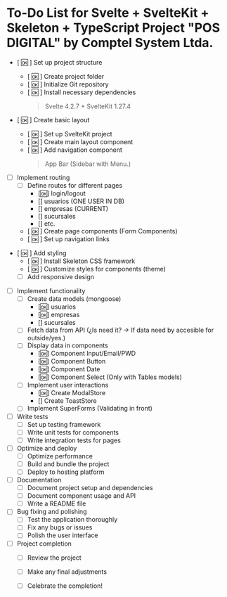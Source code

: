 # To-Do List for Svelte + SvelteKit + Skeleton + TypeScript Project "POS DIGITAL" by Comptel System Ltda.

- [ 🆗 ] Set up project structure
  - [ 🆗 ] Create project folder
  - [ 🆗 ] Initialize Git repository
  - [ 🆗 ] Install necessary dependencies
    > Svelte 4.2.7 + SvelteKit 1.27.4

- [ 🆗 ] Create basic layout
  - [ 🆗 ] Set up SvelteKit project
  - [ 🆗 ] Create main layout component
  - [ 🆗 ] Add navigation component
    > App Bar (Sidebar with Menu.)

- [ ] Implement routing
  - [ ] Define routes for different pages
    - [🆗] login/logout
    - [] usuarios (ONE USER IN DB)
    - [] empresas (CURRENT)
    - [] sucursales
    - [] etc.
  - [ 🆗 ] Create page components (Form Components)
  - [ 🆗 ] Set up navigation links

- [ 🆗 ] Add styling
  - [ 🆗 ] Install Skeleton CSS framework
  - [ 🆗 ] Customize styles for components (theme)
  - [ ] Add responsive design

- [ ] Implement functionality
  - [ ] Create data models (mongoose)
    - [🆗] usuarios
    - [🆗] empresas
    - [] sucursales
  - [ ] Fetch data from API (¿Is need it? -> If data need by accesible for outside/yes.)
  - [ ] Display data in components
    - [🆗] Component Input/Email/PWD
    - [🆗] Component Button
    - [🆗] Component Date
    - [🆗] Component Select (Only with Tables models)
  - [ ] Implement user interactions
    - [🆗] Create ModalStore
    - [] Create ToastStore
  - [ ] Implement SuperForms (Validating in front)

- [ ] Write tests
  - [ ] Set up testing framework
  - [ ] Write unit tests for components
  - [ ] Write integration tests for pages

- [ ] Optimize and deploy
  - [ ] Optimize performance
  - [ ] Build and bundle the project
  - [ ] Deploy to hosting platform

- [ ] Documentation
  - [ ] Document project setup and dependencies
  - [ ] Document component usage and API
  - [ ] Write a README file

- [ ] Bug fixing and polishing
  - [ ] Test the application thoroughly
  - [ ] Fix any bugs or issues
  - [ ] Polish the user interface

- [ ] Project completion
  - [ ] Review the project
  - [ ] Make any final adjustments
  - [ ] Celebrate the completion!

